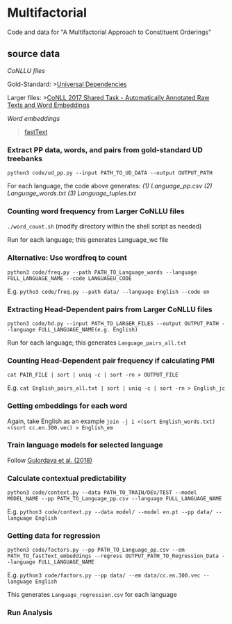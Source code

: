 # Multifactorial
 Code and data for "A Multifactorial Approach to Constituent Orderings"

## source data

*CoNLLU files*
 
Gold-Standard: >[Universal Dependencies](https://github.com/UniversalDependencies)

Larger files: >[CoNLL 2017 Shared Task - Automatically Annotated Raw Texts and Word Embeddings](https://lindat.mff.cuni.cz/repository/xmlui/handle/11234/1-1989)  


*Word embeddings*

 >[fastText](https://fasttext.cc/docs/en/crawl-vectors.html)
 
### Extract PP data, words, and pairs from gold-standard UD treebanks ###
```python3 code/ud_pp.py --input PATH_TO_UD_DATA --output OUTPUT_PATH```

For each language, the code above generates:
*(1) Language_pp.csv*
*(2) Language_words.txt*
*(3) Language_tuples.txt*

### Counting word frequency from Larger CoNLLU files ###
```./word_count.sh``` (modify directory within the shell script as needed)

Run for each language; this generates Language_wc file

### Alternative: Use wordfreq to count ###
```python3 code/freq.py --path PATH_TO_Language_words --language FULL_LANGUAGE_NAME --code LANGUAGEU_CODE```

E.g. ```pytho3 code/freq.py --path data/ --language English --code en```

### Extracting Head-Dependent pairs from Larger CoNLLU files ###
```python3 code/hd.py --input PATH_TO_LARGER_FILES --output OUTPUT_PATH --language FULL_LANGUAGE_NAME(e.g. English)```

Run for each language; this generates ```Language_pairs_all.txt```

### Counting Head-Dependent pair frequency if calculating PMI ###
```cat PAIR_FILE | sort | uniq -c | sort -rn > OUTPUT_FILE```

E.g. ```cat English_pairs_all.txt | sort | uniq -c | sort -rn > English_jc```

### Getting embeddings for each word ###
Again, take English as an example ```join -j 1 <(sort English_words.txt) <(sort cc.en.300.vec) > English_em```

### Train language models for selected language ###
Follow [Gulordava et al. (2018)](https://github.com/facebookresearch/colorlessgreenRNNs)

### Calculate contextual predictability ###
```python3 code/context.py --data PATH_TO_TRAIN/DEV/TEST --model MODEL_NAME --pp PATH_TO_Language_pp.csv --language FULL_LANGUAGE_NAME```

E.g. ```python3 code/context.py --data model/ --model en.pt --pp data/ --language English```


### Getting data for regression ###
```python3 code/factors.py --pp PATH_TO_Language_pp.csv --em PATH_TO_fastText_embeddings --regress OUTPUT_PATH_TO_Regression_Data --language FULL_LANGUAGE_NAME```

E.g. ```python3 code/factors.py --pp data/ --em data/cc.en.300.vec --language English```

This generates ```Language_regression.csv``` for each language

### Run Analysis ###
